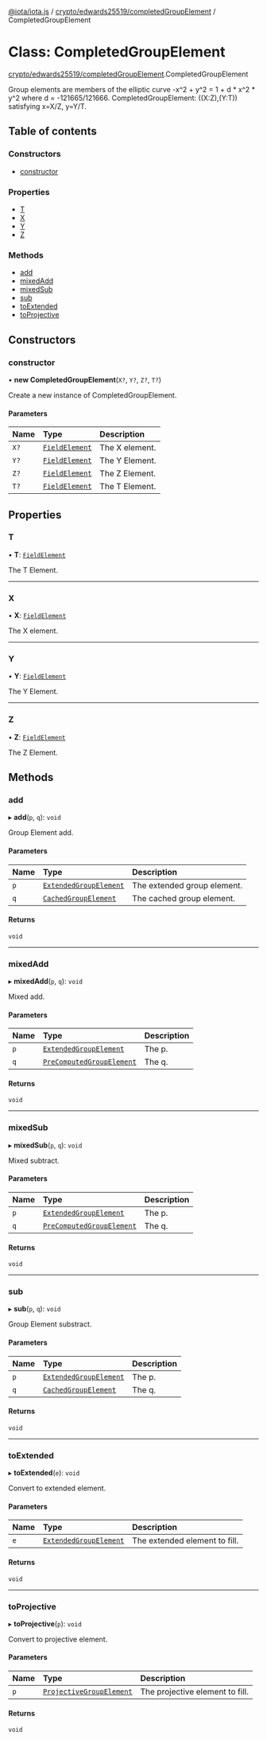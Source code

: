 [@iota/iota.js](../README.md) / [crypto/edwards25519/completedGroupElement](../modules/crypto_edwards25519_completedGroupElement.md) / CompletedGroupElement

# Class: CompletedGroupElement

[crypto/edwards25519/completedGroupElement](../modules/crypto_edwards25519_completedGroupElement.md).CompletedGroupElement

Group elements are members of the elliptic curve -x^2 + y^2 = 1 + d * x^2 *
y^2 where d = -121665/121666.
CompletedGroupElement: ((X:Z),(Y:T)) satisfying x=X/Z, y=Y/T.

## Table of contents

### Constructors

- [constructor](crypto_edwards25519_completedGroupElement.CompletedGroupElement.md#constructor)

### Properties

- [T](crypto_edwards25519_completedGroupElement.CompletedGroupElement.md#t)
- [X](crypto_edwards25519_completedGroupElement.CompletedGroupElement.md#x)
- [Y](crypto_edwards25519_completedGroupElement.CompletedGroupElement.md#y)
- [Z](crypto_edwards25519_completedGroupElement.CompletedGroupElement.md#z)

### Methods

- [add](crypto_edwards25519_completedGroupElement.CompletedGroupElement.md#add)
- [mixedAdd](crypto_edwards25519_completedGroupElement.CompletedGroupElement.md#mixedadd)
- [mixedSub](crypto_edwards25519_completedGroupElement.CompletedGroupElement.md#mixedsub)
- [sub](crypto_edwards25519_completedGroupElement.CompletedGroupElement.md#sub)
- [toExtended](crypto_edwards25519_completedGroupElement.CompletedGroupElement.md#toextended)
- [toProjective](crypto_edwards25519_completedGroupElement.CompletedGroupElement.md#toprojective)

## Constructors

### constructor

• **new CompletedGroupElement**(`X?`, `Y?`, `Z?`, `T?`)

Create a new instance of CompletedGroupElement.

#### Parameters

| Name | Type | Description |
| :------ | :------ | :------ |
| `X?` | [`FieldElement`](crypto_edwards25519_fieldElement.FieldElement.md) | The X element. |
| `Y?` | [`FieldElement`](crypto_edwards25519_fieldElement.FieldElement.md) | The Y Element. |
| `Z?` | [`FieldElement`](crypto_edwards25519_fieldElement.FieldElement.md) | The Z Element. |
| `T?` | [`FieldElement`](crypto_edwards25519_fieldElement.FieldElement.md) | The T Element. |

## Properties

### T

• **T**: [`FieldElement`](crypto_edwards25519_fieldElement.FieldElement.md)

The T Element.

___

### X

• **X**: [`FieldElement`](crypto_edwards25519_fieldElement.FieldElement.md)

The X element.

___

### Y

• **Y**: [`FieldElement`](crypto_edwards25519_fieldElement.FieldElement.md)

The Y Element.

___

### Z

• **Z**: [`FieldElement`](crypto_edwards25519_fieldElement.FieldElement.md)

The Z Element.

## Methods

### add

▸ **add**(`p`, `q`): `void`

Group Element add.

#### Parameters

| Name | Type | Description |
| :------ | :------ | :------ |
| `p` | [`ExtendedGroupElement`](crypto_edwards25519_extendedGroupElement.ExtendedGroupElement.md) | The extended group element. |
| `q` | [`CachedGroupElement`](crypto_edwards25519_cachedGroupElement.CachedGroupElement.md) | The cached group element. |

#### Returns

`void`

___

### mixedAdd

▸ **mixedAdd**(`p`, `q`): `void`

Mixed add.

#### Parameters

| Name | Type | Description |
| :------ | :------ | :------ |
| `p` | [`ExtendedGroupElement`](crypto_edwards25519_extendedGroupElement.ExtendedGroupElement.md) | The p. |
| `q` | [`PreComputedGroupElement`](crypto_edwards25519_preComputedGroupElement.PreComputedGroupElement.md) | The q. |

#### Returns

`void`

___

### mixedSub

▸ **mixedSub**(`p`, `q`): `void`

Mixed subtract.

#### Parameters

| Name | Type | Description |
| :------ | :------ | :------ |
| `p` | [`ExtendedGroupElement`](crypto_edwards25519_extendedGroupElement.ExtendedGroupElement.md) | The p. |
| `q` | [`PreComputedGroupElement`](crypto_edwards25519_preComputedGroupElement.PreComputedGroupElement.md) | The q. |

#### Returns

`void`

___

### sub

▸ **sub**(`p`, `q`): `void`

Group Element substract.

#### Parameters

| Name | Type | Description |
| :------ | :------ | :------ |
| `p` | [`ExtendedGroupElement`](crypto_edwards25519_extendedGroupElement.ExtendedGroupElement.md) | The p. |
| `q` | [`CachedGroupElement`](crypto_edwards25519_cachedGroupElement.CachedGroupElement.md) | The q. |

#### Returns

`void`

___

### toExtended

▸ **toExtended**(`e`): `void`

Convert to extended element.

#### Parameters

| Name | Type | Description |
| :------ | :------ | :------ |
| `e` | [`ExtendedGroupElement`](crypto_edwards25519_extendedGroupElement.ExtendedGroupElement.md) | The extended element to fill. |

#### Returns

`void`

___

### toProjective

▸ **toProjective**(`p`): `void`

Convert to projective element.

#### Parameters

| Name | Type | Description |
| :------ | :------ | :------ |
| `p` | [`ProjectiveGroupElement`](crypto_edwards25519_projectiveGroupElement.ProjectiveGroupElement.md) | The projective element to fill. |

#### Returns

`void`
